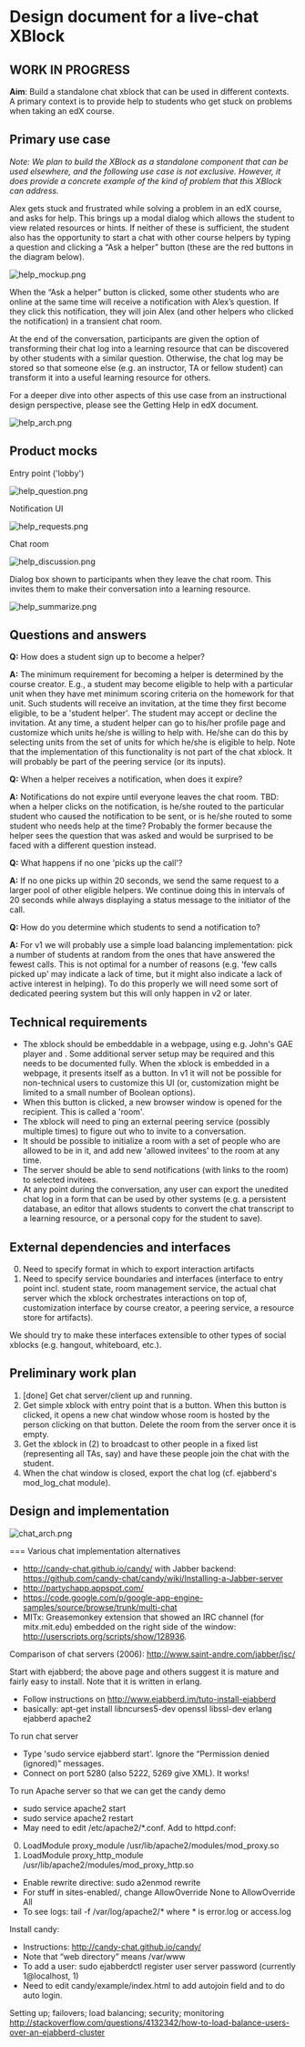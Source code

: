 Design document for a live-chat XBlock
======================================

WORK IN PROGRESS
----------------

**Aim**: Build a standalone chat xblock that can be used in different
  contexts. A primary context is to provide help to students who get
  stuck on problems when taking an edX course.

Primary use case
----------------

*Note: We plan to build the XBlock as a standalone component that can
be used elsewhere, and the following use case is not
exclusive. However, it does provide a concrete example of the kind of
problem that this XBlock can address.*

Alex gets stuck and frustrated while solving a problem in an edX
course, and asks for help. This brings up a modal dialog which allows
the student to view related resources or hints. If neither of these is
sufficient, the student also has the opportunity to start a chat with
other course helpers by typing a question and clicking a “Ask a
helper” button (these are the red buttons in the diagram below).  

![help_mockup.png](help_mockup.png "help_mockup.png")

When the “Ask a helper” button is clicked, some other students who are
online at the same time will receive a notification with Alex’s
question. If they click this notification, they will join Alex (and
other helpers who clicked the notification) in a transient chat room.

At the end of the conversation, participants are given the option of
transforming their chat log into a learning resource that can be
discovered by other students with a similar question. Otherwise, the
chat log may be stored so that someone else (e.g. an instructor, TA or
fellow student) can transform it into a useful learning resource for
others.

For a deeper dive into other aspects of this use case from an
instructional design perspective, please see the Getting Help in edX
document.

![help_arch.png](help_arch.png "help_arch.png")

Product mocks
-------------

Entry point ('lobby')

![help_question.png](help_question.png "help_question.png")

Notification UI

![help_requests.png](help_requests.png "help_requests.png")

Chat room

![help_discussion.png](help_discussion.png "help_discussion.png")

Dialog box shown to participants when they leave the chat room. This
invites them to make their conversation into a learning resource.

![help_summarize.png](help_summarize.png "help_summarize.png")

Questions and answers
---------------------

**Q:**	How does a student sign up to become a helper?

**A:** 	The minimum requirement for becoming a helper is determined by the course creator. E.g., a student may become eligible to help with a particular unit when they have met minimum scoring criteria on the homework for that unit. Such students will receive an invitation, at the time they first become eligible, to be a 'student helper'. The student may accept or decline the invitation.
At any time, a student helper can go to his/her profile page and customize which units he/she is willing to help with. He/she can do this by selecting units from the set of units for which he/she is eligible to help.
Note that the implementation of this functionality is not part of the chat xblock. It will probably be part of the peering service (or its inputs).

**Q:**	When a helper receives a notification, when does it expire?

**A:**	Notifications do not expire until everyone leaves the chat room. TBD: when a helper clicks on the notification, is he/she routed to the particular student who caused the notification to be sent, or is he/she routed to some student who needs help at the time? Probably the former because the helper sees the question that was asked and would be surprised to be faced with a different question instead.

**Q:**	What happens if no one 'picks up the call'?

**A:**	If no one picks up within 20 seconds, we send the same request to a larger pool of other eligible helpers. We continue doing this in intervals of 20 seconds while always displaying a status message to the initiator of the call.

**Q:**	How do you determine which students to send a notification to?

**A:**	For v1 we will probably use a simple load balancing implementation: pick a number of students at random from the ones that have answered the fewest calls. This is not optimal for a number of reasons (e.g. 'few calls picked up' may indicate a lack of time, but it might also indicate a lack of active interest in helping). To do this properly we will need some sort of dedicated peering system but this will only happen in v2 or later.

Technical requirements
----------------------

*  The xblock should be embeddable in a webpage, using e.g. John's GAE player and <xblock id=”...”></xblock>. Some additional server setup may be required and this needs to be documented fully.
When the xblock is embedded in a webpage, it presents itself as a button. In v1 it will not be possible for non-technical users to customize this UI (or, customization might be limited to a small number of Boolean options).
*  When this button is clicked, a new browser window is opened for the recipient. This is called a 'room'.
*  The xblock will need to ping an external peering service (possibly multiple times) to figure out who to invite to a conversation.
*  It should be possible to initialize a room with a set of people who are allowed to be in it, and add new 'allowed invitees' to the room at any time.
*  The server should be able to send notifications (with links to the room) to selected invitees.
*  At any point during the conversation, any user can export the unedited chat log in a form that can be used by other systems (e.g. a persistent database, an editor that allows students to convert the chat transcript to a learning resource, or a personal copy for the student to save).

External dependencies and interfaces
------------------------------------

0.  Need to specify format in which to export interaction artifacts
0.  Need to specify service boundaries and interfaces (interface to entry point incl. student state, room management service, the actual chat server which the xblock orchestrates interactions on top of, customization interface by course creator, a peering service, a resource store for artifacts).

We should try to make these interfaces extensible to other types of social xblocks (e.g. hangout, whiteboard, etc.).

Preliminary work plan
---------------------

1. [done] Get chat server/client up and running.
2. Get simple xblock with entry point that is a button. When this button is clicked, it opens a new chat window whose room is hosted by the person clicking on that button. Delete the room from the server once it is empty.
3. Get the xblock in (2) to broadcast to other people in a fixed list (representing all TAs, say) and have these people join the chat with the student.
4. When the chat window is closed, export the chat log (cf. ejabberd's mod_log_chat module).

Design and implementation
-------------------------
![chat_arch.png](chat_arch.png "chat_arch.png")

=== Various chat implementation alternatives

*  http://candy-chat.github.io/candy/ with Jabber backend:  https://github.com/candy-chat/candy/wiki/Installing-a-Jabber-server
*  http://partychapp.appspot.com/
*  https://code.google.com/p/google-app-engine-samples/source/browse/trunk/multi-chat
*  MITx: Greasemonkey extension that showed an IRC channel (for mitx.mit.edu) embedded on the right side of the window: http://userscripts.org/scripts/show/128936.

Comparison of chat servers (2006): http://www.saint-andre.com/jabber/jsc/

Start with ejabberd; the above page and others suggest it is mature and fairly easy to install. Note that it is written in erlang.

*  Follow instructions on http://www.ejabberd.im/tuto-install-ejabberd
*  basically: apt-get install libncurses5-dev openssl libssl-dev erlang ejabberd apache2

To run chat server

*  Type 'sudo service ejabberd start'. Ignore the “Permission denied (ignored)” messages.
*  Connect on port 5280 (also 5222, 5269 give XML). It works!

To run Apache server so that we can get the candy demo

*  sudo service apache2 start
*  sudo service apache2 restart
*  May need to edit /etc/apache2/*.conf. Add to httpd.conf:
0.  LoadModule proxy_module /usr/lib/apache2/modules/mod_proxy.so
0.  LoadModule proxy_http_module /usr/lib/apache2/modules/mod_proxy_http.so
*  Enable rewrite directive: sudo a2enmod rewrite
*  For stuff in sites-enabled/, change AllowOverride None to AllowOverride All
*  To see logs: tail -f  /var/log/apache2/* where * is error.log or access.log

Install candy:

*  Instructions: http://candy-chat.github.io/candy/
*  Note that “web directory” means /var/www
*  To add a user: sudo ejabberdctl register user server password  (currently 1@localhost, 1)
*  Need to edit candy/example/index.html to add autojoin field and to do auto login.


Setting up; failovers; load balancing; security; monitoring
http://stackoverflow.com/questions/4132342/how-to-load-balance-users-over-an-ejabberd-cluster



